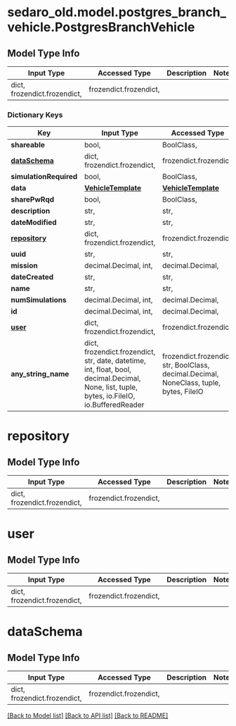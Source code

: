 # sedaro_old.model.postgres_branch_vehicle.PostgresBranchVehicle

## Model Type Info
Input Type | Accessed Type | Description | Notes
------------ | ------------- | ------------- | -------------
dict, frozendict.frozendict,  | frozendict.frozendict,  |  | 

### Dictionary Keys
Key | Input Type | Accessed Type | Description | Notes
------------ | ------------- | ------------- | ------------- | -------------
**shareable** | bool,  | BoolClass,  |  | 
**[dataSchema](#dataSchema)** | dict, frozendict.frozendict,  | frozendict.frozendict,  |  | 
**simulationRequired** | bool,  | BoolClass,  |  | 
**data** | [**VehicleTemplate**](VehicleTemplate.md) | [**VehicleTemplate**](VehicleTemplate.md) |  | 
**sharePwRqd** | bool,  | BoolClass,  |  | 
**description** | str,  | str,  |  | 
**dateModified** | str,  | str,  |  | 
**[repository](#repository)** | dict, frozendict.frozendict,  | frozendict.frozendict,  |  | 
**uuid** | str,  | str,  |  | 
**mission** | decimal.Decimal, int,  | decimal.Decimal,  |  | 
**dateCreated** | str,  | str,  |  | 
**name** | str,  | str,  |  | 
**numSimulations** | decimal.Decimal, int,  | decimal.Decimal,  |  | 
**id** | decimal.Decimal, int,  | decimal.Decimal,  |  | 
**[user](#user)** | dict, frozendict.frozendict,  | frozendict.frozendict,  |  | 
**any_string_name** | dict, frozendict.frozendict, str, date, datetime, int, float, bool, decimal.Decimal, None, list, tuple, bytes, io.FileIO, io.BufferedReader | frozendict.frozendict, str, BoolClass, decimal.Decimal, NoneClass, tuple, bytes, FileIO | any string name can be used but the value must be the correct type | [optional]

# repository

## Model Type Info
Input Type | Accessed Type | Description | Notes
------------ | ------------- | ------------- | -------------
dict, frozendict.frozendict,  | frozendict.frozendict,  |  | 

# user

## Model Type Info
Input Type | Accessed Type | Description | Notes
------------ | ------------- | ------------- | -------------
dict, frozendict.frozendict,  | frozendict.frozendict,  |  | 

# dataSchema

## Model Type Info
Input Type | Accessed Type | Description | Notes
------------ | ------------- | ------------- | -------------
dict, frozendict.frozendict,  | frozendict.frozendict,  |  | 

[[Back to Model list]](../../README.md#documentation-for-models) [[Back to API list]](../../README.md#documentation-for-api-endpoints) [[Back to README]](../../README.md)


